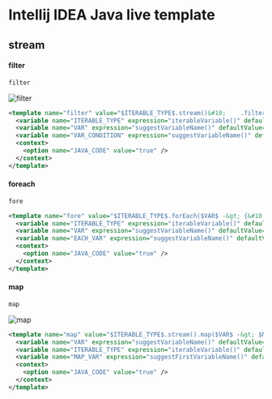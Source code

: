 # Intellij IDEA Java live template

## stream
#### filter

```sh
filter
```


![filter](https://user-images.githubusercontent.com/5471228/52038427-3ad1c600-256d-11e9-88ad-0b32b75f8a26.gif)


```xml
<template name="filter" value="$ITERABLE_TYPE$.stream()&#10;    .filter($VAR$ -&gt; $VAR_CONDITION$)&#10;    .collect(Collectors.toList());" description="Iterate Iterable | Array in J2SDK 5.0 syntax" toReformat="true" toShortenFQNames="true">
  <variable name="ITERABLE_TYPE" expression="iterableVariable()" defaultValue="" alwaysStopAt="true" />
  <variable name="VAR" expression="suggestVariableName()" defaultValue="" alwaysStopAt="true" />
  <variable name="VAR_CONDITION" expression="suggestVariableName()" defaultValue="" alwaysStopAt="true" />
  <context>
    <option name="JAVA_CODE" value="true" />
  </context>
</template>
```

#### foreach

```sh
fore
```
```xml
<template name="fore" value="$ITERABLE_TYPE$.forEach($VAR$ -&gt; {&#10;  $EACH_VAR$&#10;});" description="Iterate Iterable | Array in J2SDK 5.0 syntax" toReformat="true" toShortenFQNames="true">
  <variable name="ITERABLE_TYPE" expression="iterableVariable()" defaultValue="" alwaysStopAt="true" />
  <variable name="VAR" expression="suggestVariableName()" defaultValue="" alwaysStopAt="true" />
  <variable name="EACH_VAR" expression="suggestVariableName()" defaultValue="" alwaysStopAt="true" />
  <context>
    <option name="JAVA_CODE" value="true" />
  </context>
</template>
```

#### map

```sh
map
```

![map](https://user-images.githubusercontent.com/5471228/52038121-2e00a280-256c-11e9-9503-3b11b5e7a922.gif)

```xml
<template name="map" value="$ITERABLE_TYPE$.stream().map($VAR$ -&gt; $MAP_VAR$).collect(Collectors.toList());" description="Iterate Iterable | Array in J2SDK 5.0 syntax" toReformat="true" toShortenFQNames="true">
  <variable name="VAR" expression="suggestVariableName()" defaultValue="" alwaysStopAt="true" />
  <variable name="ITERABLE_TYPE" expression="iterableVariable()" defaultValue="" alwaysStopAt="true" />
  <variable name="MAP_VAR" expression="suggestFirstVariableName()" defaultValue="" alwaysStopAt="true" />
  <context>
    <option name="JAVA_CODE" value="true" />
  </context>
</template>
```

